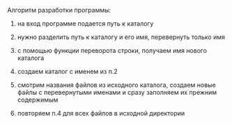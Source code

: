 Алгоритм разработки программы:

1. на вход программе подается путь к каталогу

2. нужно разделить путь к каталогу и его имя, перевернуть только имя

3. с помощью функции переворота строки, получаем имя нового каталога

4. создаем каталог с именем из п.2

5. смотрим названия файлов из исходного каталога, создаем новые файлы с перевернутыми именами и сразу заполняем их прежним содержимым

6. повторяем п.4 для всех файлов в исходной директории 
